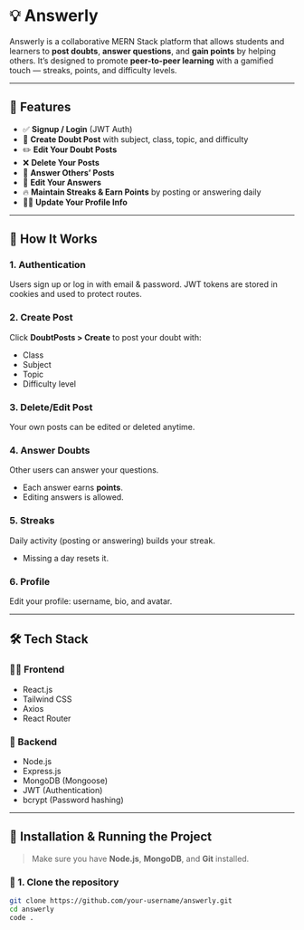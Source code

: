 # 💡 Answerly

Answerly is a collaborative MERN Stack platform that allows students and learners to **post doubts**, **answer questions**, and **gain points** by helping others. It’s designed to promote **peer-to-peer learning** with a gamified touch — streaks, points, and difficulty levels.

---

## 🚀 Features

- ✅ **Signup / Login** (JWT Auth)
- 📌 **Create Doubt Post** with subject, class, topic, and difficulty
- ✏️ **Edit Your Doubt Posts**
- ❌ **Delete Your Posts**
- 💬 **Answer Others’ Posts**
- 🔄 **Edit Your Answers**
- 🔥 **Maintain Streaks & Earn Points** by posting or answering daily
- 🧑‍💻 **Update Your Profile Info**

---

## 🧠 How It Works

### 1. **Authentication**
Users sign up or log in with email & password. JWT tokens are stored in cookies and used to protect routes.

### 2. **Create Post**
Click **DoubtPosts > Create** to post your doubt with:
- Class
- Subject
- Topic
- Difficulty level

### 3. **Delete/Edit Post**
Your own posts can be edited or deleted anytime.

### 4. **Answer Doubts**
Other users can answer your questions.
- Each answer earns **points**.
- Editing answers is allowed.

### 5. **Streaks**
Daily activity (posting or answering) builds your streak.
- Missing a day resets it.

### 6. **Profile**
Edit your profile: username, bio, and avatar.

---

## 🛠 Tech Stack

### 👨‍💻 Frontend
- React.js
- Tailwind CSS
- Axios
- React Router

### 🧩 Backend
- Node.js
- Express.js
- MongoDB (Mongoose)
- JWT (Authentication)
- bcrypt (Password hashing)

---

## 🧪 Installation & Running the Project

> Make sure you have **Node.js**, **MongoDB**, and **Git** installed.

### 🔻 1. Clone the repository

```bash
git clone https://github.com/your-username/answerly.git
cd answerly
code .

